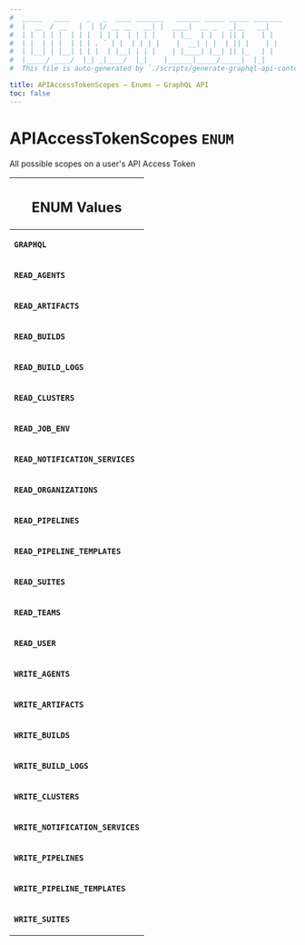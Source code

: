 ```yaml
---
#  _____   ____    _   _  ____ _______   ______ _____ _____ _______
#  |  __  / __   |  | |/ __ __   __| |  ____|  __ _   _|__   __|
#  | |  | | |  | | |  | | |  | | | |    | |__  | |  | || |    | |
#  | |  | | |  | | | . ` | |  | | | |    |  __| | |  | || |    | |
#  | |__| | |__| | | |  | |__| | | |    | |____| |__| || |_   | |
#  |_____/ ____/  |_| _|____/  |_|    |______|_____/_____|  |_|
#  This file is auto-generated by `./scripts/generate-graphql-api-content.sh`.

title: APIAccessTokenScopes – Enums – GraphQL API
toc: false
---
```

<!-- vale off -->
<h1 class="has-pills" data-algolia-exclude>
  APIAccessTokenScopes
  <span class="pill pill--enum pill--normal-case pill--large"><code>ENUM</code></span>
</h1>
<!-- vale on -->


All possible scopes on a user's API Access Token









<table class="responsive-table responsive-table--single-column-rows">
  <thead>
    <th>
      <h2 data-algolia-exclude>ENUM Values</h2>
    </th>
  </thead>
  <tbody>
    <tr><td><p><strong><code>GRAPHQL</code></strong></p></td></tr><tr><td><p><strong><code>READ_AGENTS</code></strong></p></td></tr><tr><td><p><strong><code>READ_ARTIFACTS</code></strong></p></td></tr><tr><td><p><strong><code>READ_BUILDS</code></strong></p></td></tr><tr><td><p><strong><code>READ_BUILD_LOGS</code></strong></p></td></tr><tr><td><p><strong><code>READ_CLUSTERS</code></strong></p></td></tr><tr><td><p><strong><code>READ_JOB_ENV</code></strong></p></td></tr><tr><td><p><strong><code>READ_NOTIFICATION_SERVICES</code></strong></p></td></tr><tr><td><p><strong><code>READ_ORGANIZATIONS</code></strong></p></td></tr><tr><td><p><strong><code>READ_PIPELINES</code></strong></p></td></tr><tr><td><p><strong><code>READ_PIPELINE_TEMPLATES</code></strong></p></td></tr><tr><td><p><strong><code>READ_SUITES</code></strong></p></td></tr><tr><td><p><strong><code>READ_TEAMS</code></strong></p></td></tr><tr><td><p><strong><code>READ_USER</code></strong></p></td></tr><tr><td><p><strong><code>WRITE_AGENTS</code></strong></p></td></tr><tr><td><p><strong><code>WRITE_ARTIFACTS</code></strong></p></td></tr><tr><td><p><strong><code>WRITE_BUILDS</code></strong></p></td></tr><tr><td><p><strong><code>WRITE_BUILD_LOGS</code></strong></p></td></tr><tr><td><p><strong><code>WRITE_CLUSTERS</code></strong></p></td></tr><tr><td><p><strong><code>WRITE_NOTIFICATION_SERVICES</code></strong></p></td></tr><tr><td><p><strong><code>WRITE_PIPELINES</code></strong></p></td></tr><tr><td><p><strong><code>WRITE_PIPELINE_TEMPLATES</code></strong></p></td></tr><tr><td><p><strong><code>WRITE_SUITES</code></strong></p></td></tr>
  </tbody>
</table>
